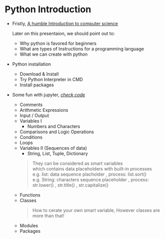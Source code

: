 # Python Introduction

- Fristly, [A humble Introduction to computer science](https://docs.google.com/presentation/d/1DNO-HUGzn1xE0L01GhmeS09VyOvu3XqQMCQlSiRYNpw/edit?usp=sharing)

    Later on this presentaion, we should point out to: 
    - Why python is favored for beginners 
    - What are types of Instructions for a programming language 
    - What we can create with python 

- Python installation 
  - Download & Install 
  - Try Python Interpreter in CMD
  - Install packages 

- Some fun with jupyter, [*check code*](resources/01-python-intro)
  - Comments 
  - Arithmetic Expressions
  - Input / Output
  - Variables I 
    - Numbers and Characters
  - Comparisons and Logic Operations
  - Conditions
  - Loops
  - Variables II (Sequences of data) 
    - String, List, Tuple, Dictionary
    > They can be considered as smart variables <br>
    > which contains data placeholders with built-in processes <br>
    > e.g. list: data sequence placholder  , process: list.sort() <br>
    > e.g. String: characters sequence placeholder , process: str.lower() , str.title() , str.capitalize()  <br>
  - Functions
  - Classes 
    > How to cerate your own smart variable, However classes are more than that! 
  - Modules 
  - Packages

